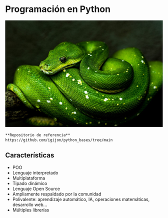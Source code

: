 # Programación en Python

![alt text](image-2.png)

```{warning}
**Repositorio de referencia**
https://github.com/igijon/python_bases/tree/main
```
## Características
- POO
- Lenguaje interpretado
- Multiplataforma
- Tipado dinámico
- Lenguaje Open Source
- Ampliamente respaldado por la comunidad
- Polivalente: aprendizaje automático, IA, operaciones matemáticas, desarrollo web...
- Múltiples librerías